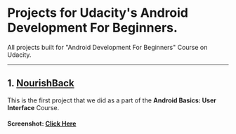 # Projects for Udacity's Android Development For Beginners.

All projects built for "Android Development For Beginners" Course on Udacity. 

---

## 1. [NourishBack](https://github.com/AnimeshShaw/NourishBack)

This is the first project that we did as a part of the __Android Basics: User Interface__ Course.

#### Screenshot: [Click Here](https://github.com/AnimeshShaw/NourishBack/blob/master/layout-2017-01-06-000954.png?raw=true)



